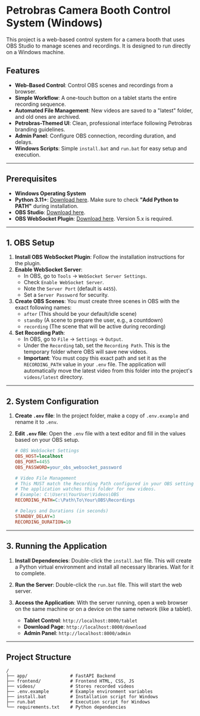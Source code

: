 # Petrobras Camera Booth Control System (Windows)

This project is a web-based control system for a camera booth that uses OBS Studio to manage scenes and recordings. It is designed to run directly on a Windows machine.

## Features

- **Web-Based Control**: Control OBS scenes and recordings from a browser.
- **Simple Workflow**: A one-touch button on a tablet starts the entire recording sequence.
- **Automated File Management**: New videos are saved to a "latest" folder, and old ones are archived.
- **Petrobras-Themed UI**: Clean, professional interface following Petrobras branding guidelines.
- **Admin Panel**: Configure OBS connection, recording duration, and delays.
- **Windows Scripts**: Simple `install.bat` and `run.bat` for easy setup and execution.

---

## Prerequisites

- **Windows Operating System**
- **Python 3.11+**: [Download here](https://www.python.org/downloads/). Make sure to check **"Add Python to PATH"** during installation.
- **OBS Studio**: [Download here](https://obsproject.com/).
- **OBS WebSocket Plugin**: [Download here](https://github.com/obsproject/obs-websocket/releases). Version 5.x is required.

---

## 1. OBS Setup

1.  **Install OBS WebSocket Plugin**: Follow the installation instructions for the plugin.
2.  **Enable WebSocket Server**:
    - In OBS, go to `Tools` -> `WebSocket Server Settings`.
    - Check `Enable WebSocket Server`.
    - Note the `Server Port` (default is `4455`).
    - Set a `Server Password` for security.
3.  **Create OBS Scenes**:
    You must create three scenes in OBS with the exact following names:
    - `after` (This should be your default/idle scene)
    - `standby` (A scene to prepare the user, e.g., a countdown)
    - `recording` (The scene that will be active during recording)
4.  **Set Recording Path**:
    - In OBS, go to `File` -> `Settings` -> `Output`.
    - Under the `Recording` tab, set the `Recording Path`. This is the temporary folder where OBS will save new videos.
    - **Important**: You must copy this exact path and set it as the `RECORDING_PATH` value in your `.env` file. The application will automatically move the latest video from this folder into the project's `videos/latest` directory.

---

## 2. System Configuration

1.  **Create `.env` file**:
    In the project folder, make a copy of `.env.example` and rename it to `.env`.

2.  **Edit `.env` file**:
    Open the `.env` file with a text editor and fill in the values based on your OBS setup.

    ```ini
    # OBS WebSocket Settings
    OBS_HOST=localhost
    OBS_PORT=4455
    OBS_PASSWORD=your_obs_websocket_password

    # Video File Management
    # This MUST match the Recording Path configured in your OBS settings.
    # The application watches this folder for new videos.
    # Example: C:\Users\YourUser\Videos\OBS
    RECORDING_PATH=C:\Path\To\Your\OBS\Recordings

    # Delays and Durations (in seconds)
    STANDBY_DELAY=3
    RECORDING_DURATION=10
    ```

---

## 3. Running the Application

1.  **Install Dependencies**:
    Double-click the `install.bat` file. This will create a Python virtual environment and install all necessary libraries. Wait for it to complete.

2.  **Run the Server**:
    Double-click the `run.bat` file. This will start the web server.

3.  **Access the Application**:
    With the server running, open a web browser on the same machine or on a device on the same network (like a tablet).
    - **Tablet Control**: `http://localhost:8000/tablet`
    - **Download Page**: `http://localhost:8000/download`
    - **Admin Panel**: `http://localhost:8000/admin`

---

## Project Structure

```
/
├── app/                # FastAPI Backend
├── frontend/           # Frontend HTML, CSS, JS
├── videos/             # Stores recorded videos
├── .env.example        # Example environment variables
├── install.bat         # Installation script for Windows
├── run.bat             # Execution script for Windows
└── requirements.txt    # Python dependencies
```

